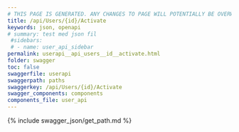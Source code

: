 ```yaml
---
# THIS PAGE IS GENERATED. ANY CHANGES TO PAGE WILL POTENTIALLY BE OVERWRITTEN.
title: /api/Users/{id}/Activate
keywords: json, openapi
# summary: test med json fil
 #sidebars: 
 # - name: user_api_sidebar
permalink: userapi__api_users__id__activate.html
folder: swagger
toc: false
swaggerfile: userapi
swaggerpath: paths
swaggerkey: /api/Users/{id}/Activate
swagger_components: components
components_file: user_api
---
```

{% include swagger_json/get_path.md %}
